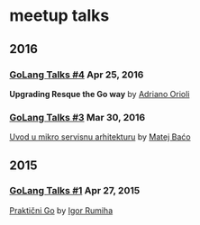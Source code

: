 # meetup talks

## 2016

### [GoLang Talks #4](https://www.meetup.com/Golang-ZG/events/230471563/) Apr 25, 2016 
**Upgrading Resque the Go way**
by [Adriano Orioli](https://twitter.com/TheOrioli)

### [GoLang Talks #3](https://www.meetup.com/Golang-ZG/events/229616950/) Mar 30, 2016
[Uvod u mikro servisnu arhitekturu](http://talks.godoc.org/github.com/golanghr/talks/2016/basics-of-microservice-architecture.slide#1)
by [Matej Baćo](https://twitter.com/matejbaco)



## 2015

### [GoLang Talks #1](https://www.meetup.com/Golang-ZG/events/221578834/) Apr 27, 2015
[Praktični Go](https://github.com/irumiha/preza)
by [Igor Rumiha](https://twitter.com/irrummi)
